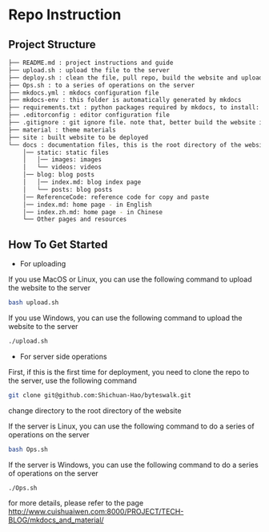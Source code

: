 # Repo Instruction

## Project Structure
```bash
├── README.md : project instructions and guide
├── upload.sh : upload the file to the server
├── deploy.sh : clean the file, pull repo, build the website and upload to the server
├── Ops.sh : to a series of operations on the server
├── mkdocs.yml : mkdocs configuration file
├── mkdocs-env : this folder is automatically generated by mkdocs
├── requirements.txt : python packages required by mkdocs, to install: pip install -r requirements.txt
├── .editorconfig : editor configuration file
├── .gitignore : git ignore file. note that, better build the website in the server rather than locally
├── material : theme materials
├── site : built website to be deployed
└── docs : documentation files, this is the root directory of the website
    │── static: static files
    │   │── images: images
    │   └── videos: videos
    │── blog: blog posts
    │   │── index.md: blog index page
    │   └── posts: blog posts
    │── ReferenceCode: reference code for copy and paste
    │── index.md: home page - in English
    │── index.zh.md: home page - in Chinese
    └── Other pages and resources

```

## How To Get Started

- For uploading

If you use MacOS or Linux, you can use the following command to upload the website to the server

```bash
bash upload.sh
```

If you use Windows, you can use the following command to upload the website to the server

```bash
./upload.sh
```

- For server side operations

First, if this is the first time for deployment, you need to clone the repo to the server, use the following command

```bash
git clone git@github.com:Shichuan-Hao/byteswalk.git
```
change directory to the root directory of the website

If the server is Linux, you can use the following command to do a series of operations on the server

```bash
bash Ops.sh
```

If the server is Windows, you can use the following command to do a series of operations on the server

```bash
./Ops.sh
```

for more details, please refer to the page http://www.cuishuaiwen.com:8000/PROJECT/TECH-BLOG/mkdocs_and_material/